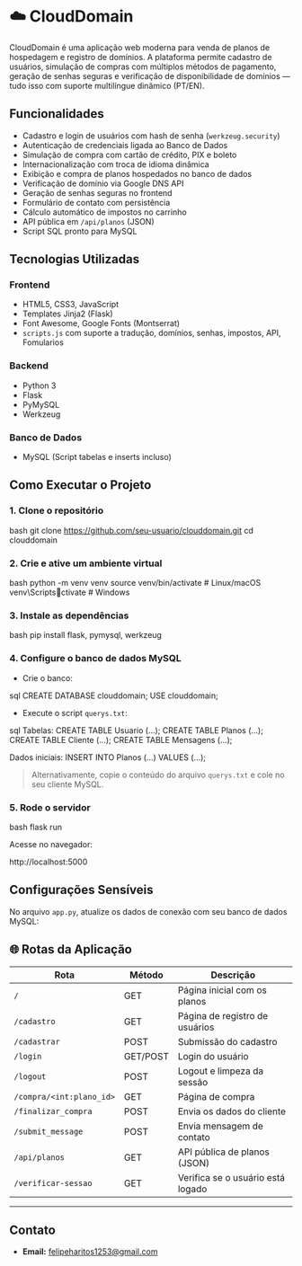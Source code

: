 
# ☁️ CloudDomain
CloudDomain é uma aplicação web moderna para venda de planos de hospedagem e registro de domínios. A plataforma permite cadastro de usuários, simulação de compras com múltiplos métodos de pagamento, geração de senhas seguras e verificação de disponibilidade de domínios — tudo isso com suporte multilíngue dinâmico (PT/EN).

## Funcionalidades
- Cadastro e login de usuários com hash de senha (`werkzeug.security`)
- Autenticação de credenciais ligada ao Banco de Dados
- Simulação de compra com cartão de crédito, PIX e boleto
- Internacionalização com troca de idioma dinâmica
- Exibição e compra de planos hospedados no banco de dados
- Verificação de domínio via Google DNS API
- Geração de senhas seguras no frontend
- Formulário de contato com persistência
- Cálculo automático de impostos no carrinho
- API pública em `/api/planos` (JSON)
- Script SQL pronto para MySQL

## Tecnologias Utilizadas
### Frontend
- HTML5, CSS3, JavaScript
- Templates Jinja2 (Flask)
- Font Awesome, Google Fonts (Montserrat)
- `scripts.js` com suporte a tradução, domínios, senhas, impostos, API, Fomularios

### Backend
- Python 3
- Flask
- PyMySQL
- Werkzeug

### Banco de Dados
- MySQL (Script tabelas e inserts incluso)

## Como Executar o Projeto
### 1. Clone o repositório

bash
git clone https://github.com/seu-usuario/clouddomain.git
cd clouddomain

### 2. Crie e ative um ambiente virtual

bash
python -m venv venv
source venv/bin/activate      # Linux/macOS
venv\Scriptsctivate         # Windows

### 3. Instale as dependências

bash
pip install flask, pymysql, werkzeug

### 4. Configure o banco de dados MySQL

- Crie o banco:

sql
CREATE DATABASE clouddomain;
USE clouddomain;

- Execute o script `querys.txt`:

sql
Tabelas:
CREATE TABLE Usuario (...);
CREATE TABLE Planos (...);
CREATE TABLE Cliente (...);
CREATE TABLE Mensagens (...);

Dados iniciais:
INSERT INTO Planos (...) VALUES (...);

> Alternativamente, copie o conteúdo do arquivo `querys.txt` e cole no seu cliente MySQL.

### 5. Rode o servidor

bash
flask run

Acesse no navegador:

http://localhost:5000

## Configurações Sensíveis

No arquivo `app.py`, atualize os dados de conexão com seu banco de dados MySQL:

## 🌐 Rotas da Aplicação

| Rota                     | Método | Descrição                             |
|--------------------------|--------|---------------------------------------|
| `/`                      | GET    | Página inicial com os planos          |
| `/cadastro`              | GET    | Página de registro de usuários        |
| `/cadastrar`             | POST   | Submissão do cadastro                 |
| `/login`                 | GET/POST | Login do usuário                    |
| `/logout`                | POST   | Logout e limpeza da sessão            |
| `/compra/<int:plano_id>` | GET    | Página de compra                      |
| `/finalizar_compra`      | POST   | Envia os dados do cliente             |
| `/submit_message`        | POST   | Envia mensagem de contato             |
| `/api/planos`            | GET    | API pública de planos (JSON)          |
| `/verificar-sessao`      | GET    | Verifica se o usuário está logado     |

---

## Contato

- **Email:** [felipeharitos1253@gmail.com](mailto:felipeharitos1253@gmail.com)
